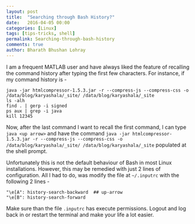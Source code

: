```yaml
---
layout: post
title:  "Searching through Bash History?"
date:   2016-04-05 00:00
categories: [Linux]
tags: [tips-tricks, shell]
permalink: Searching-through-bash-history
comments: true
author: Bharath Bhushan Lohray
---
```

I am a frequent MATLAB user and have always liked the feature of recalling the command history after typing the first few characters. For instance, if my command history is -

```
java -jar htmlcompressor-1.5.3.jar -r --compress-js --compress-css -o /data/blog/karyashala/_site/ /data/blog/karyashala/_site
ls -alh
find . | gerp -i signed
ps aux | grep -i java
kill 12345
```

Now, after the last command I want to recall the first command, I can type `java <up arrow>` and have the command `java -jar htmlcompressor-1.5.3.jar -r --compress-js --compress-css -o /data/blog/karyashala/_site/ /data/blog/karyashala/_site` populated at the shell prompt.

Unfortunately this is not the default behaviour of Bash in most Linux installations. However, this may be remedied with just 2 lines of configuration. All I had to do, was modify the file at `~/.inputrc` with the following 2 lines -

```
"\e[A": history-search-backward  ## up-arrow
"\e[B": history-search-forward
```

Make sure than the file `.inputrc` has execute permissions. Logout and log back in or restart the terminal and make your life a lot easier.
